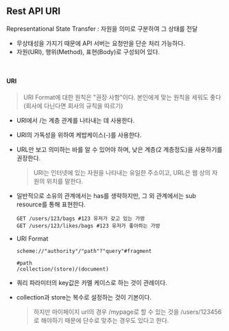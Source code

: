 ## Rest API URI

Representational State Transfer : 자원을 의미로 구분하여 그 상태를 전달

+ 무상태성을 가지기 때문에 API 서버는 요청만을 단순 처리 가능하다.
+ 자원(URI), 행위(Method), 표현(Body)로 구성되어 있다.

<br>

#### URI

> URI Format에 대한 원칙은 "권장 사항"이다.
> 본인에게 맞는 원칙을 세워도 좋다 (회사에 다닌다면 회사의 규칙을 따르기)

+ URI에서 /는 계층 관계를 나타내는 데 사용한다.

+ URI의 가독성을 위하여 케밥케이스(-)를 사용한다.

+ URL만 보고 의미하는 바를 알 수 있어야 하며, 낮은 계층(2 계층정도)을 사용하기를 권장한다.

  > URI는 인터넷에 있는 자원을 나타내는 유일한 주소이고, URL은 웹 상의 자원의 위치를 말한다. 

+ 일반적으로 소유의 관계에서는 has를 생략하지만, 그 외 관계에서는 sub resource를 통해 표현한다.

  ```
  GET /users/123/bags #123 유저가 갖고 있는 가방
  GET /users/123/likes/bags #123 유저가 좋아하는 가방
  ```

+ URI Format

  ```uri
  scheme://"authority"/"path"?"query"#fragment
  
  #path
  /collection/(store)/(document)
  ```

+ 쿼리 파라미터의 key값은 카멜 케이스로 하는 것이 관례이다.

+ collection과 store는 복수로 설정하는 것이 기본이다.

  > 하지만 마이페이지 url의 경우 /mypage로 할 수 있는 것을 /users/123456로 해야하기 때문에 단수로 맞추는 경우도 있다고 한다.